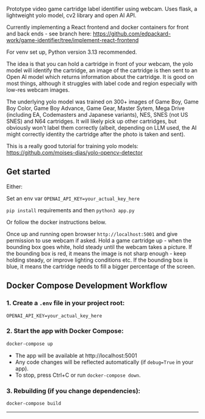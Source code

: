 Prototype video game cartridge label identifier using webcam. Uses flask, a lightweight yolo model, cv2 library and open AI API.

Currently implementing a React frontend and docker containers for front and back ends - see branch here: https://github.com/edpackard-work/game-identifier/tree/implement-react-frontend

For venv set up, Python version 3.13 recommended.

The idea is that you can hold a cartridge in front of your webcam, the yolo model will identify the cartridge, an image of the cartridge is then sent to an Open AI model which returns information about the cartridge. It is good on most things, although it struggles with label code and region especially with low-res webcam images.

The underlying yolo model was trained on 300+ images of Game Boy, Game Boy Color, Game Boy Advance, Game Gear, Master Sytem, Mega Drive (including EA, Codemasters and Japanese variants), NES, SNES (not US SNES) and N64 cartridges. It will likely pick up other cartridges, but obviously won't label them correctly (albeit, depending on LLM used, the AI might correctly identity the cartridge after the photo is taken and sent).

This is a really good tutorial for training yolo models: https://github.com/moises-dias/yolo-opencv-detector

## Get started

Either:

Set an env var `OPENAI_API_KEY=your_actual_key_here`

`pip install` requirements and then
`python3 app.py`

Or follow the docker instructions below. 

Once up and running open browser `http://localhost:5001` and give permission to use webcam if asked. Hold a game cartridge up - when the bounding box goes white, hold steady until the webcam takes a picture. If the bounding box is red, it means the image is not sharp enough - keep holding steady, or improve lighting conditions etc. If the bounding box is blue, it means the cartridge needs to fill a bigger percentage of the screen.

## Docker Compose Development Workflow

### 1. Create a `.env` file in your project root:
```
OPENAI_API_KEY=your_actual_key_here
```

### 2. Start the app with Docker Compose:
```sh
docker-compose up
```

- The app will be available at http://localhost:5001
- Any code changes will be reflected automatically (if `debug=True` in your app).
- To stop, press Ctrl+C or run `docker-compose down`.

### 3. Rebuilding (if you change dependencies):
```sh
docker-compose build
```

---
